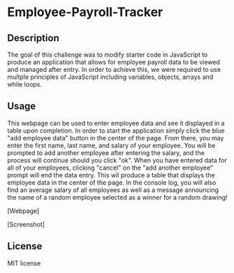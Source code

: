 # Employee-Payroll-Tracker

## Description

The goal of this challenge was to modify starter code in JavaScript to produce an application that allows for employee payroll data to be viewed and managed after entry. In order to achieve this, we were required to use multple principles of JavaScript including variables, objects, arrays and while loops.

## Usage

This webpage can be used to enter employee data and see it displayed in a table upon completion. In order to start the application simply click the blue "add employee data" button in the center of the page. From there, you may enter the first name, last name, and salary of your employee. You will be prompted to add another employee after entering the salary, and the process will continue should you click "ok". When you have entered data for all of your employees, clicking "cancel" on the "add another employee" prompt will end the data entry. This wil produce a table that displays the employee data in the center of the page. In the console log, you will also find an average salary of all employees as well as a message announcing the name of a random employee selected as a winner for a random drawing!

[Webpage]

[Screenshot]

## License

MIT license